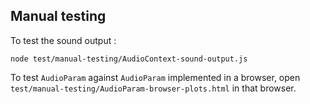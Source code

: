 Manual testing
----------------

To test the sound output : 

```
node test/manual-testing/AudioContext-sound-output.js
```

To test `AudioParam` against `AudioParam` implemented in a browser, open `test/manual-testing/AudioParam-browser-plots.html` in that browser.